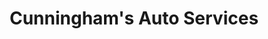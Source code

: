 ---
title: "Cunningham's Auto Services"
url: /edinburgh/cunninghams-auto-services/
shop: car repair
---